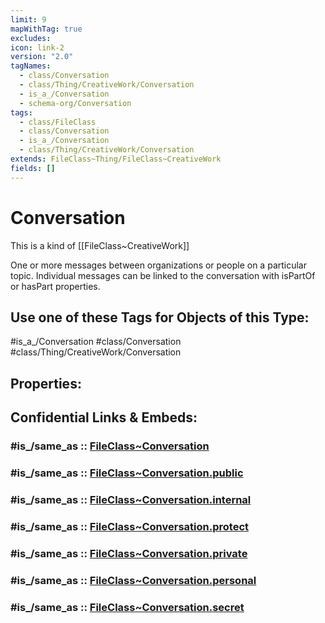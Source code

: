 ```yaml
---
limit: 9
mapWithTag: true
excludes: 
icon: link-2
version: "2.0"
tagNames:
  - class/Conversation
  - class/Thing/CreativeWork/Conversation
  - is_a_/Conversation
  - schema-org/Conversation
tags:
  - class/FileClass
  - class/Conversation
  - is_a_/Conversation
  - class/Thing/CreativeWork/Conversation
extends: FileClass~Thing/FileClass~CreativeWork
fields: []
---
```


# Conversation
This is a kind of [[FileClass~CreativeWork]]

One or more messages between organizations or people on a particular topic. Individual messages can be linked to the conversation with isPartOf or hasPart properties.


## Use one of these Tags for Objects of this Type:

#is_a_/Conversation
#class/Conversation
#class/Thing/CreativeWork/Conversation

## Properties:


## Confidential Links & Embeds: 

### #is_/same_as :: [FileClass~Conversation](/_Standards/fileClass/FileClass~Thing/FileClass~CreativeWork/FileClass~Conversation.md) 

### #is_/same_as :: [FileClass~Conversation.public](/_public/fileClass/FileClass~Thing/FileClass~CreativeWork/FileClass~Conversation.public.md) 

### #is_/same_as :: [FileClass~Conversation.internal](/_internal/fileClass/FileClass~Thing/FileClass~CreativeWork/FileClass~Conversation.internal.md) 

### #is_/same_as :: [FileClass~Conversation.protect](/_protect/fileClass/FileClass~Thing/FileClass~CreativeWork/FileClass~Conversation.protect.md) 

### #is_/same_as :: [FileClass~Conversation.private](/_private/fileClass/FileClass~Thing/FileClass~CreativeWork/FileClass~Conversation.private.md) 

### #is_/same_as :: [FileClass~Conversation.personal](/_personal/fileClass/FileClass~Thing/FileClass~CreativeWork/FileClass~Conversation.personal.md) 

### #is_/same_as :: [FileClass~Conversation.secret](/_secret/fileClass/FileClass~Thing/FileClass~CreativeWork/FileClass~Conversation.secret.md)

